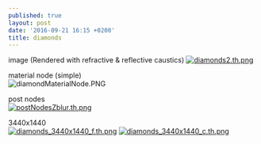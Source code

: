 ```yaml
---
published: true
layout: post
date: '2016-09-21 16:15 +0200'
title: diamonds
---
```

image (Rendered with refractive & reflective caustics)
[![diamonds2.th.png](https://cdn.scrot.moe/images/2016/09/21/diamonds2.th.png)](https://cdn.scrot.moe/images/2016/09/21/diamonds2.png)

material node (simple)  
![diamondMaterialNode.PNG]({{site.baseurl}}/media/diamondMaterialNode.PNG)

post nodes  
[![postNodesZblur.th.png](https://cdn.scrot.moe/images/2016/09/21/postNodesZblur.th.png)](https://scrot.moe/image/Uamd)

3440x1440  
[![diamonds_3440x1440_f.th.png](https://cdn.scrot.moe/images/2016/09/21/diamonds_3440x1440_f.th.png)](https://cdn.scrot.moe/images/2016/09/21/diamonds_3440x1440_f.png) 
[![diamonds_3440x1440_c.th.png](https://cdn.scrot.moe/images/2016/09/21/diamonds_3440x1440_c.th.png)](https://cdn.scrot.moe/images/2016/09/21/diamonds_3440x1440_c.png)

